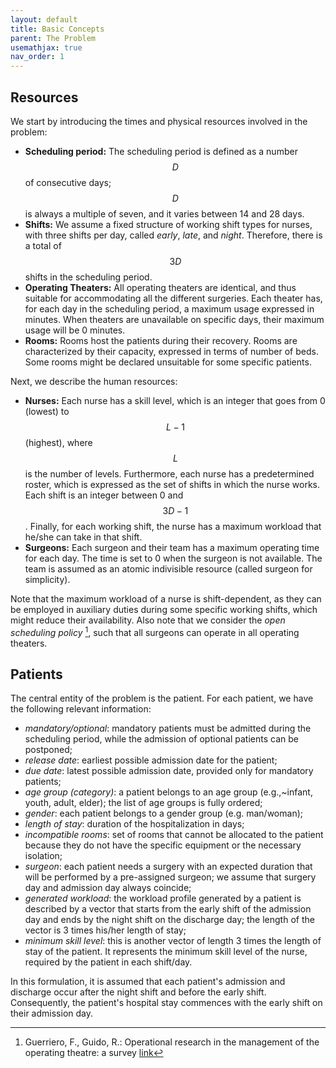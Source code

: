 ```yaml
---
layout: default
title: Basic Concepts
parent: The Problem
usemathjax: true
nav_order: 1
---
```


<!-- TODO: Correct citations, streamline description of the problem -->

## Resources
We start by introducing the times and physical resources involved in the
problem:
* **Scheduling period:** The scheduling period is defined as a number $$D$$ of
  consecutive days; $$D$$ is always a multiple of seven, and it varies
  between 14 and 28 days.
* **Shifts:** We assume a fixed structure of working shift types for
  nurses, with three shifts per day, called _early_, _late_, and _night_.
  Therefore, there is a total of $$3D$$ shifts in the scheduling period.
* **Operating Theaters:**  All operating theaters are identical, and thus suitable for 
  accommodating all the different surgeries. Each theater has, for each day
  in the scheduling period, a maximum usage expressed in minutes. When theaters are unavailable
  on specific days, their maximum usage will be 0 minutes.
* **Rooms:**  Rooms host the patients
  during their recovery. Rooms are characterized by their capacity,
  expressed in terms of number of beds. Some rooms
  might be declared unsuitable for some specific patients.

Next, we describe the human resources:

* **Nurses:** Each nurse has a skill level, which is an integer that
  goes from 0 (lowest) to $$L-1$$ (highest), where $$L$$ is the number of levels. Furthermore,
  each nurse has a predetermined roster, which is expressed as the set
  of shifts in which the nurse works. Each shift is an integer between
  0 and $$3D - 1$$. Finally, for each working shift, the nurse has a
  maximum workload that he/she can take in that shift.
* **Surgeons:**  Each surgeon and their team has a maximum operating time for each
  day. The time is set to 0 when the surgeon is not available. The team is assumed as an atomic
  indivisible resource (called surgeon for simplicity). 

Note that the maximum workload of a nurse is shift-dependent, as they 
can be employed in auxiliary duties during some specific working
shifts, which might reduce their availability.  Also note that we consider the _open scheduling policy_
[^fn], such that all surgeons can operate in all operating theaters.

## Patients
The central entity of the problem is the patient. For each patient, we
have the following relevant information:

* _mandatory/optional_: mandatory patients must be admitted during the scheduling period, while the admission of optional patients can be postponed;
* _release date_: earliest possible admission date for the patient;
* _due date_: latest possible admission date, provided only for mandatory patients;
* _age group (category)_: a patient belongs to an age group (e.g.,~infant, youth, adult, elder); the list of age groups is fully ordered;
* _gender_: each patient belongs to a gender group (e.g. man/woman);
* _length of stay_: duration of the hospitalization in days;
* _incompatible rooms_: set of rooms that cannot be allocated to the
  patient because they do not have the specific equipment or the
  necessary isolation;
* _surgeon_: each patient needs a surgery with an expected duration
  that will be performed by a pre-assigned surgeon; 
  we assume that surgery day and admission day always coincide;
* _generated workload_: the workload profile generated by a patient is described by a vector that starts from the early shift of the admission day and ends by the night shift on the discharge day; 
the length of the vector is 3 times his/her length of stay;
* _minimum skill level_: this is another vector of length 3 times the length of stay of the patient. It represents the minimum skill level of the nurse, required by the patient in each shift/day.

In this formulation, it is assumed that each patient's admission and discharge occur after the night shift and before the early shift. Consequently, the patient's hospital stay commences with the early shift on their admission day.

[^fn]:Guerriero, F., Guido, R.: Operational research in the management of the operating theatre: a survey [link](https://link.springer.com/article/10.1007/s10729-010-9143-6)